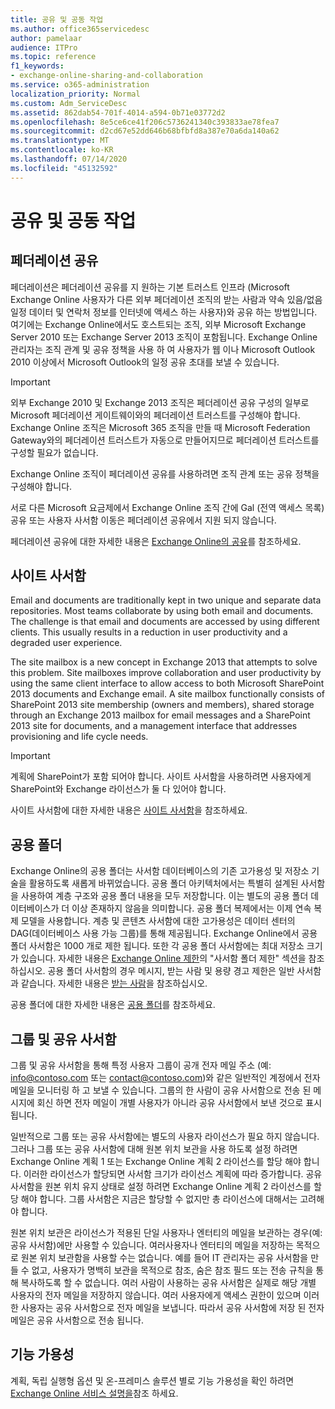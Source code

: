 ```yaml
---
title: 공유 및 공동 작업
ms.author: office365servicedesc
author: pamelaar
audience: ITPro
ms.topic: reference
f1_keywords:
- exchange-online-sharing-and-collaboration
ms.service: o365-administration
localization_priority: Normal
ms.custom: Adm_ServiceDesc
ms.assetid: 862dab54-701f-4014-a594-0b71e03772d2
ms.openlocfilehash: 8e5ce6ce41f206c5736241340c393833ae78fea7
ms.sourcegitcommit: d2cd67e52dd646b68bfbfd8a387e70a6da140a62
ms.translationtype: MT
ms.contentlocale: ko-KR
ms.lasthandoff: 07/14/2020
ms.locfileid: "45132592"
---
```

# <a name="sharing-and-collaboration"></a>공유 및 공동 작업

## <a name="federated-sharing"></a>페더레이션 공유

페더레이션은 페더레이션 공유를 지 원하는 기본 트러스트 인프라 (Microsoft Exchange Online 사용자가 다른 외부 페더레이션 조직의 받는 사람과 약속 있음/없음 일정 데이터 및 연락처 정보를 인터넷에 액세스 하는 사용자)와 공유 하는 방법입니다. 여기에는 Exchange Online에서도 호스트되는 조직, 외부 Microsoft Exchange Server 2010 또는 Exchange Server 2013 조직이 포함됩니다. Exchange Online 관리자는 조직 관계 및 공유 정책을 사용 하 여 사용자가 웹 이나 Microsoft Outlook 2010 이상에서 Microsoft Outlook의 일정 공유 초대를 보낼 수 있습니다.
  
> [!IMPORTANT]
>  외부 Exchange 2010 및 Exchange 2013 조직은 페더레이션 공유 구성의 일부로 Microsoft 페더레이션 게이트웨이와의 페더레이션 트러스트를 구성해야 합니다. Exchange Online 조직은 Microsoft 365 조직을 만들 때 Microsoft Federation Gateway와의 페더레이션 트러스트가 자동으로 만들어지므로 페더레이션 트러스트를 구성할 필요가 없습니다. 
>
>  Exchange Online 조직이 페더레이션 공유를 사용하려면 조직 관계 또는 공유 정책을 구성해야 합니다. 
>
>  서로 다른 Microsoft 요금제에서 Exchange Online 조직 간에 Gal (전역 액세스 목록) 공유 또는 사용자 사서함 이동은 페더레이션 공유에서 지원 되지 않습니다. 
  
페더레이션 공유에 대한 자세한 내용은 [Exchange Online의 공유](https://go.microsoft.com/fwlink/p/?LinkId=271774)를 참조하세요.
  
## <a name="site-mailboxes"></a>사이트 사서함

Email and documents are traditionally kept in two unique and separate data repositories. Most teams collaborate by using both email and documents. The challenge is that email and documents are accessed by using different clients. This usually results in a reduction in user productivity and a degraded user experience.
  
The site mailbox is a new concept in Exchange 2013 that attempts to solve this problem. Site mailboxes improve collaboration and user productivity by using the same client interface to allow access to both Microsoft SharePoint 2013 documents and Exchange email. A site mailbox functionally consists of SharePoint 2013 site membership (owners and members), shared storage through an Exchange 2013 mailbox for email messages and a SharePoint 2013 site for documents, and a management interface that addresses provisioning and life cycle needs.
  
> [!IMPORTANT]
> 계획에 SharePoint가 포함 되어야 합니다. 사이트 사서함을 사용하려면 사용자에게 SharePoint와 Exchange 라이선스가 둘 다 있어야 합니다. 
  
사이트 사서함에 대한 자세한 내용은 [사이트 사서함](https://go.microsoft.com/fwlink/p/?LinkId=271789)을 참조하세요.
  
## <a name="public-folders"></a>공용 폴더

Exchange Online의 공용 폴더는 사서함 데이터베이스의 기존 고가용성 및 저장소 기술을 활용하도록 새롭게 바뀌었습니다. 공용 폴더 아키텍처에서는 특별히 설계된 사서함을 사용하여 계층 구조와 공용 폴더 내용을 모두 저장합니다. 이는 별도의 공용 폴더 데이터베이스가 더 이상 존재하지 않음을 의미합니다. 공용 폴더 복제에서는 이제 연속 복제 모델을 사용합니다. 계층 및 콘텐츠 사서함에 대한 고가용성은 데이터 센터의 DAG(데이터베이스 사용 가능 그룹)를 통해 제공됩니다. Exchange Online에서 공용 폴더 사서함은 1000 개로 제한 됩니다. 또한 각 공용 폴더 사서함에는 최대 저장소 크기가 있습니다. 자세한 내용은 [Exchange Online 제한](exchange-online-limits.md)의 "사서함 폴더 제한" 섹션을 참조 하십시오. 공용 폴더 사서함의 경우 메시지, 받는 사람 및 용량 경고 제한은 일반 사서함과 같습니다. 자세한 내용은 [받는 사람](recipients.md)을 참조하십시오. 
  
공용 폴더에 대한 자세한 내용은 [공용 폴더](https://go.microsoft.com/fwlink/p/?LinkId=271790)를 참조하세요.
  
## <a name="group-and-shared-mailboxes"></a>그룹 및 공유 사서함

그룹 및 공유 사서함을 통해 특정 사용자 그룹이 공개 전자 메일 주소 (예: info@contoso.com 또는 contact@contoso.com)와 같은 일반적인 계정에서 전자 메일을 모니터링 하 고 보낼 수 있습니다. 그룹의 한 사람이 공유 사서함으로 전송 된 메시지에 회신 하면 전자 메일이 개별 사용자가 아니라 공유 사서함에서 보낸 것으로 표시 됩니다.
  
일반적으로 그룹 또는 공유 사서함에는 별도의 사용자 라이선스가 필요 하지 않습니다. 그러나 그룹 또는 공유 사서함에 대해 원본 위치 보관을 사용 하도록 설정 하려면 Exchange Online 계획 1 또는 Exchange Online 계획 2 라이선스를 할당 해야 합니다. 이러한 라이선스가 할당되면 사서함 크기가 라이선스 계획에 따라 증가합니다. 공유 사서함을 원본 위치 유지 상태로 설정 하려면 Exchange Online 계획 2 라이선스를 할당 해야 합니다. 그룹 사서함은 지금은 할당할 수 없지만 총 라이선스에 대해서는 고려해 야 합니다.
  
원본 위치 보관은 라이선스가 적용된 단일 사용자나 엔터티의 메일을 보관하는 경우(예: 공유 사서함)에만 사용할 수 있습니다. 여러사용자나 엔터티의 메일을 저장하는 목적으로 원본 위치 보관함을 사용할 수는 없습니다. 예를 들어 IT 관리자는 공유 사서함을 만들 수 없고, 사용자가 명백히 보관을 목적으로 참조, 숨은 참조 필드 또는 전송 규칙을 통해 복사하도록 할 수 없습니다. 여러 사람이 사용하는 공유 사서함은 실제로 해당 개별 사용자의 전자 메일을 저장하지 않습니다. 여러 사용자에게 액세스 권한이 있으며 이러한 사용자는 공유 사서함으로 전자 메일을 보냅니다. 따라서 공유 사서함에 저장 된 전자 메일은 공유 사서함으로 전송 됩니다.
  
## <a name="feature-availability"></a>기능 가용성

계획, 독립 실행형 옵션 및 온-프레미스 솔루션 별로 기능 가용성을 확인 하려면 [Exchange Online 서비스 설명을](exchange-online-service-description.md)참조 하세요.
  

